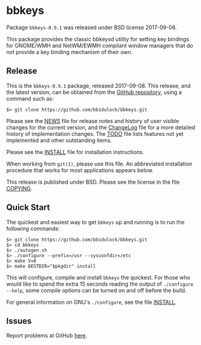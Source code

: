 [bbkeys -- read me first file.  @DATE]: #

bbkeys
===============

Package `bbkeys-0.9.1` was released under BSD license 2017-09-08.

This package provides the classic bbkeysd utility for setting key
bindings for GNOME/WMH and NetWM/EWMH compliant window managers that
do not provide a key binding mechanism of their own.

Release
-------

This is the `bbkeys-0.9.1` package, released 2017-09-08.  This
release, and the latest version, can be obtained from the [GitHub
repository][1], using a command such as:

    $> git clone https://github.com/bbidulock/bbkeys.git

Please see the [NEWS][2] file for release notes and history of user
visible changes for the current version, and the [ChangeLog][3]
file for a more detailed history of implementation changes.  The
[TODO][4] file lists features not yet implemented and other
outstanding items.

Please see the [INSTALL][5] file for installation instructions.

When working from `git(1)`, please use this file.  An abbreviated
installation procedure that works for most applications appears below.

This release is published under BSD.  Please see the license in
the file [COPYING][6].


Quick Start
-----------

The quickest and easiest way to get `bbkeys` up and running
is to run the following commands:

    $> git clone https://github.com/bbidulock/bbkeys.git
    $> cd bbkeys
    $> ./autogen.sh
    $> ./configure --prefix=/usr --sysconfdir=/etc
    $> make V=0
    $> make DESTDIR="$pkgdir" install

This will configure, compile and install `bbkeys` the quickest.
For those who would like to spend the extra 15 seconds reading
the output of `./configure --help`, some compile options can be
turned on and off before the build.

For general information on GNU's `./configure`, see the file
[INSTALL][5].


Issues
------

Report problems at GitHub [here][7].



[1]: https://github.com/bbidulock/bbkeys
[2]: NEWS
[3]: ChangeLog
[4]: TODO
[5]: INSTALL
[6]: COPYING
[7]: https://github.com/bbidulock/bbkeys/issues

[ vim: set ft=markdown sw=4 tw=72 nocin nosi fo+=tcqlorn spell: ]: #
